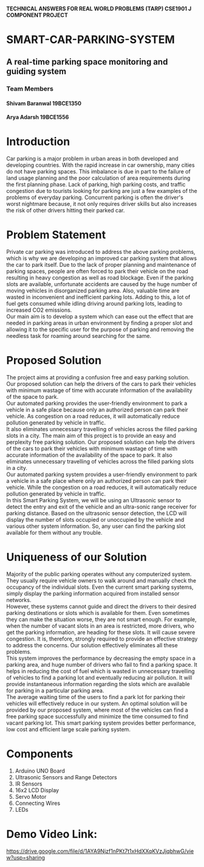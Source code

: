 #### TECHNICAL ANSWERS FOR REAL WORLD PROBLEMS (TARP) CSE1901 J COMPONENT PROJECT

# SMART-CAR-PARKING-SYSTEM
## A real-time parking space monitoring and guiding system

### Team Members
#### Shivam Baranwal 19BCE1350
#### Arya Adarsh 19BCE1556
# Introduction
Car parking is a major problem in urban areas in both developed and developing countries. With the rapid increase in car ownership, many cities do not have parking spaces. This imbalance is due in part to the failure of land usage planning and the poor calculation of area requirements during the first planning phase. Lack of parking, high parking costs, and traffic congestion due to tourists looking for parking are just a few examples of the problems of everyday parking. Concurrent parking is often the driver's worst nightmare because, it not only requires driver skills but also increases the risk of other drivers hitting their parked car.  
# Problem Statement
Private car parking was introduced to address the above parking problems, which is why we are developing an improved car parking system that allows the car to park itself. Due to the lack of proper planning and maintenance of parking spaces, people are often forced to park their vehicle on the road resulting in heavy congestion as well as road blockage. 
Even if the parking slots are available, unfortunate accidents are caused by the huge number of moving vehicles in disorganized parking area. Also, valuable time are wasted in inconvenient and inefficient parking lots. Adding to this, a lot of fuel gets consumed while idling driving around parking lots, leading to increased CO2 emissions.<br />
Our main aim is to develop a system which can ease out the effect that are needed in parking areas in urban environment by finding a proper slot and allowing it to the specific user for the purpose of parking and removing the needless task for roaming around searching for the same.
# Proposed Solution
The project aims at providing a confusion free and easy parking solution. Our proposed solution can help the drivers of the cars to park their vehicles with minimum wastage of time with accurate information of the availability of the space to park. <br />
Our automated parking provides the user-friendly environment to park a vehicle in a safe place because only an authorized person can park their vehicle. As congestion on a road reduces, it will automatically reduce pollution generated by vehicle in traffic.<br />
It also eliminates unnecessary travelling of vehicles across the filled parking slots in a city.
The main aim of this project is to provide an easy and perplexity free parking solution. Our proposed solution can help the drivers of the cars to park their vehicles with minimum wastage of time with accurate information of the availability of the space to park. It also eliminates unnecessary travelling of vehicles across the filled parking slots in a city.<br />
Our automated parking system provides a user-friendly environment to park a vehicle in a safe place where only an authorized person can park their vehicle. While the congestion on a road reduces, it will automatically reduce pollution generated by vehicle in traffic.<br />
In this Smart Parking System, we will be using an Ultrasonic sensor to detect the entry and exit of the vehicle and an ultra-sonic range receiver for parking distance. Based on the ultrasonic sensor detection, the LCD will display the number of slots occupied or unoccupied by the vehicle and various other system information. So, any user can find the parking slot available for them without any trouble. 
# Uniqueness of our Solution
Majority of the public parking operates without any computerized system. They usually require vehicle owners to walk around and manually check the occupancy of the individual slots. Even the current smart parking systems, simply display the parking information acquired from installed sensor networks.<br />
However, these systems cannot guide and direct the drivers to their desired parking destinations or slots which is available for them. Even sometimes they can make the situation worse, they are not smart enough. For example, when the number of vacant slots in an area is restricted, more drivers, who get the parking information, are heading for these slots. It will cause severe congestion. It is, therefore, strongly required to provide an effective strategy to address the concerns.
Our solution effectively eliminates all these problems.<br />
This system improves the performance by decreasing the empty space in a parking area, and huge number of drivers who fail to find a parking space. It helps in reducing the cost of fuel which is wasted in unnecessary travelling of vehicles to find a parking lot and eventually reducing air pollution. 
It will provide instantaneous information regarding the slots which are available for parking in a particular parking area.<br />
The average waiting time of the users to find a park lot for parking their vehicles will effectively reduce in our system. An optimal solution will be provided by our proposed system, where most of the vehicles can find a free parking space successfully and minimize the time consumed to find vacant parking lot. This smart parking system provides better performance, low cost and efficient large scale parking system.
# Components 
1. Arduino UNO Board
2. Ultrasonic Sensors and Range Detectors
3. IR Sensors
4. 16x2 LCD Display
5. Servo Motor
6. Connecting Wires
7. LEDs
# Demo Video Link:
https://drive.google.com/file/d/1AYA9Njzf1nPKt7t1xHdXXqKVzJjqbhwG/view?usp=sharing
